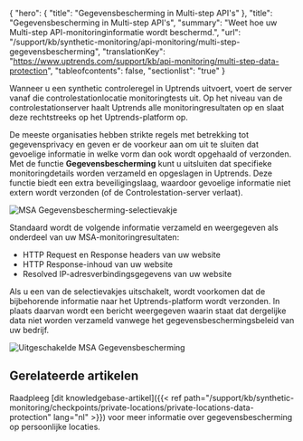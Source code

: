 {
  "hero": {
    "title": "Gegevensbescherming in Multi-step API's"
  },
  "title": "Gegevensbescherming in Multi-step API's",
  "summary": "Weet hoe uw Multi-step API-monitoringinformatie wordt beschermd.",
  "url": "/support/kb/synthetic-monitoring/api-monitoring/multi-step-gegevensbescherming",
  "translationKey": "https://www.uptrends.com/support/kb/api-monitoring/multi-step-data-protection",
  "tableofcontents": false,
  "sectionlist": "true"
}

Wanneer u een synthetic controleregel in Uptrends uitvoert, voert de server vanaf die controlestationlocatie monitoringtests uit. Op het niveau van de controlestationserver haalt Uptrends alle monitoringresultaten op en slaat deze rechtstreeks op het Uptrends-platform op.

De meeste organisaties hebben strikte regels met betrekking tot gegevensprivacy en geven er de voorkeur aan om uit te sluiten dat gevoelige informatie in welke vorm dan ook wordt opgehaald of verzonden. Met de functie **Gegevensbescherming** kunt u uitsluiten dat specifieke monitoringdetails worden verzameld en opgeslagen in Uptrends. Deze functie biedt een extra beveiligingslaag, waardoor gevoelige informatie niet extern wordt verzonden (of de Controlestation-server verlaat).

![MSA Gegevensbescherming-selectievakje](/img/content/scr-data-protection-checkbox.min.png)

Standaard wordt de volgende informatie verzameld en weergegeven als onderdeel van uw MSA-monitoringresultaten:

- HTTP Request en Response headers van uw website
- HTTP Response-inhoud van uw website
- Resolved IP-adresverbindingsgegevens van uw website

Als u een van de selectievakjes uitschakelt, wordt voorkomen dat de bijbehorende informatie naar het Uptrends-platform wordt verzonden. In plaats daarvan wordt een bericht weergegeven waarin staat dat dergelijke data niet worden verzameld vanwege het gegevensbeschermingsbeleid van uw bedrijf.

![Uitgeschakelde MSA Gegevensbescherming](/img/content/scr-data-protection-disabled-checkbox.min.png)

## Gerelateerde artikelen

Raadpleeg [dit knowledgebase-artikel]({{< ref path="/support/kb/synthetic-monitoring/checkpoints/private-locations/private-locations-data-protection" lang="nl" >}}) voor meer informatie over gegevensbescherming op persoonlijke locaties.
